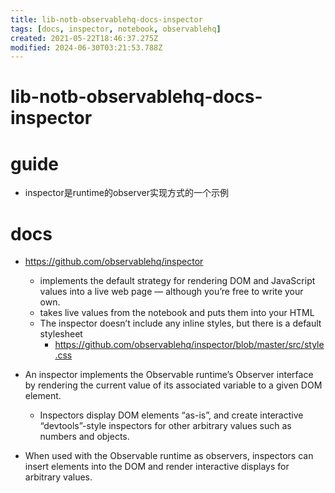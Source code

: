 ```yaml
---
title: lib-notb-observablehq-docs-inspector
tags: [docs, inspector, notebook, observablehq]
created: 2021-05-22T18:46:37.275Z
modified: 2024-06-30T03:21:53.788Z
---
```


# lib-notb-observablehq-docs-inspector

# guide
- inspector是runtime的observer实现方式的一个示例
# docs
- https://github.com/observablehq/inspector
  - implements the default strategy for rendering DOM and JavaScript values into a live web page — although you’re free to write your own.
  - takes live values from the notebook and puts them into your HTML
  - The inspector doesn’t include any inline styles, but there is a default stylesheet
    - https://github.com/observablehq/inspector/blob/master/src/style.css

- An inspector implements the Observable runtime’s Observer interface by rendering the current value of its associated variable to a given DOM element. 
  - Inspectors display DOM elements “as-is”, and create interactive “devtools”-style inspectors for other arbitrary values such as numbers and objects.
- When used with the Observable runtime as observers, inspectors can insert elements into the DOM and render interactive displays for arbitrary values.
